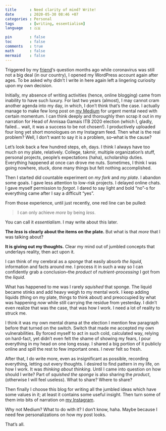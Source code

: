 ```yaml
---
title      : Need clarity of mind? Write!
date       : 2020-05-30 08:46 +07
categories : Personal
tags       : [writing, essentialism]
language   : 🇬🇧

pin        : false
toc        : false
comments   : true
math       : false
mermaid    : false
---
```


Triggered by my [friend](https://kekavigi.wordpress.com/)‘s question months ago while coronavirus was still not a big deal (in our country), I opened my WordPress account again after ages. To be asked why didn’t I write in here again left a lingering curiosity upon my own decision.

Initially, my absence of writing activities (hence, online blogging) came from inability to have such luxury. For last two years (almost), I may cannot cram another agenda into my day, in which, I don’t think that’s the case. I actually manage to make few long post on [my Medium](https://medium.com/@ilmaaliyaf) for urgent mental need with certain momentum. I can think deeply and thoroughly then scrap it out in my narration for Head of Annisaa Gamais ITB 2020 election (which I, gladly, failed… wait, it was a success to be not chosen!). I productively uploaded four long yet short monologues on my Instagram feed. Then what is the real problem? Well, I don’t want to say it is a problem, so–what is the cause?

Let’s look back a few hundred steps, eh, days. I think I always have too much on my plate, relatively. College, takmir, multiple organization’s stuff, personal projects, people’s expectations (haha), scholarship duties. Everything happened at once can drove me nuts. Sometimes, I think I was going nowhere, stuck, done many things but felt nothing accomplished.

Then I started did countable experiment on _my fork_ and _my plate_. I abandon some goals. I gave less attention to low-risk projects. I delayed online chats. I gave myself permission to _forgot_. I dared to say light and bold “no”-s for everything came after I say a difficult “yes”.

From those experience, until just recently, one red line can be pulled:

> I can only achieve _more_ by being _less_.

You can call it _essentialism_. I may write about this later.

**The _less_ is clearly about the items on the plate.** But what is that _more_ that I was talking about?

**It is giving out my thoughts.** Clear my mind out of jumbled concepts that underlays reality, then act upon it.

I can think of my cerebral as a _sponge_ that easily absorb _the liquid_, information and facts around me. I process it in such a way so I can confidently grab a conclusion–the _product_ of _nutrient-processing_ I got from the _liquid_.

What has happened to me was I rarely _squished_ that sponge. The liquid became stinks and add heavy weigh to my mental work. I keep adding liquids (thing on my plate, things to think about) and preoccupied by what was happening _now_ while still carrying the residue from yesterday. I didn’t even realize that was the case, that was how I work. I need a lot of reality to struck me.

I think it was my own mental drama at the election I mention few paragraph before that turned on the switch. Switch that made me accepted my own vulnerabilities. By forced myself to act in such cold, calculated way, relying on hard-fact, yet didn’t even felt the shame of showing my fears, I pour everything in my head on one long essay. I shared a big portion of it publicly online and spill the rest to few important ones. I never felt so fresh.

After that, I do write more, even as insignificant as possible, recording everything, letting out every thoughts. I desired to find pattern in my life, on how I work. It was _thinking about thinking_. Until I came into question on how should I write? Part of _squished the sponge_ is also sharing the _product_, (otherwise I will feel useless). What to share? Where to share?

Then finally I choose this blog for writing all the jumbled ideas which have some values in it; at least it contains some useful insight. Then turn some of them into bits of narration on [my Instagram](http://instagram.com/ilmaaliyaf).

Why not Medium? What to do with it? I don’t know, haha. Maybe because I need few personalizations on how my post looks.

That’s all.